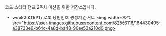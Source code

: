 코드 스타터 캠프 2주차 미션을 위한 저장소입니다.

+ week2 STEP1 : 로또 당첨번호 생성기 순서도
<img width=70% src="https://user-images.githubusercontent.com/82566116/164430405-a38733e6-b64c-4a8d-ba43-90ee53a210d0.png>
